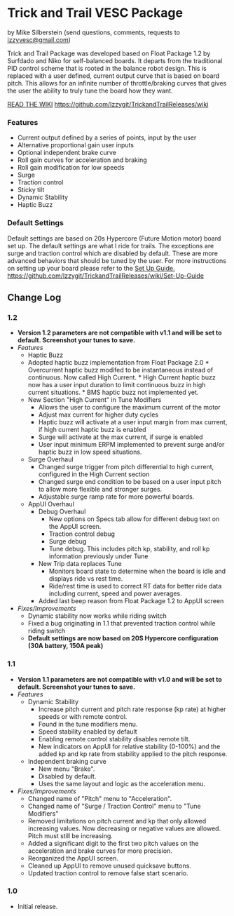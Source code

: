 # Trick and Trail VESC Package
by Mike Silberstein (send questions, comments, requests to izzyvesc@gmail.com)

Trick and Trail Package was developed based on Float Package 1.2 by Surfdado and Niko for self-balanced boards. It departs from the traditional PID control scheme that is rooted in the balance robot design. This is replaced with a user defined, current output curve that is based on board pitch. This allows for an infinite number of throttle/braking curves that gives the user the ability to truly tune the board how they want.

[READ THE WIKI](https://github.com/Izzygit/TrickandTrailReleases/wiki) https://github.com/Izzygit/TrickandTrailReleases/wiki

### Features
 * Current output defined by a series of points, input by the user
 * Alternative proportional gain user inputs
 * Optional independent brake curve
 * Roll gain curves for acceleration and braking
 * Roll gain modification for low speeds
 * Surge
 * Traction control
 * Sticky tilt
 * Dynamic Stability
 * Haptic Buzz

### Default Settings
Default settings are based on 20s Hypercore (Future Motion motor) board set up. The default settings are what I ride for trails. The exceptions are surge and traction control which are disabled by default. These are more advanced behaviors that should be tuned by the user. For more instructions on setting up your board please refer to the [Set Up Guide.](https://github.com/Izzygit/TrickandTrailReleases/wiki/Set-Up-Guide) https://github.com/Izzygit/TrickandTrailReleases/wiki/Set-Up-Guide

## Change Log
### 1.2
 * **Version 1.2 parameters are not compatible with v1.1 and will be set to default. Screenshot your tunes to save.**
 * _Features_
   *  Haptic Buzz
     *  Adopted haptic buzz implementation from Float Package 2.0
       *  Overcurrent haptic buzz modifed to be instantaneous instead of continuous. Now called High Current.
       *  High Current haptic buzz now has a user input duration to limit continuous buzz in high current situations.
       *  BMS haptic buzz not implemented yet.
   * New Section "High Current" in Tune Modifiers
       *  Allows the user to configure the maximum current of the motor
       *  Adjust max current for higher duty cycles
       *  Haptic buzz will activate at a user input margin from max current, if high current haptic buzz is enabled 
       *  Surge will activate at the max current, if surge is enabled
       *  User input minimum ERPM implemented to prevent surge and/or haptic buzz in low speed situations.
   *  Surge Overhaul
       *  Changed surge trigger from pitch differential to high current, configured in the High Current section
       *  Changed surge end condition to be based on a user input pitch to allow more flexible and stronger surges.
       *  Adjustable surge ramp rate for more powerful boards.
   *  AppUI Overhaul
       *  Debug Overhaul
           *  New options on Specs tab allow for different debug text on the AppUI screen.
           *  Traction control debug
           *  Surge debug
           *  Tune debug. This includes pitch kp, stability, and roll kp information previously under Tune
       *  New Trip data replaces Tune
           *  Monitors board state to determine when the board is idle and displays ride vs rest time.
           *  Ride/rest time is used to correct RT data for better ride data including current, speed and power averages.
       *  Added last beep reason from Float Package 1.2 to AppUI screen
 * _Fixes/Improvements_
   *  Dynamic stability now works while riding switch
   *  Fixed a bug originating in 1.1 that prevented traction control while riding switch
   *  **Default settings are now based on 20S Hypercore configuration (30A battery, 150A peak)**
 
### 1.1
 * **Version 1.1 parameters are not compatible with v1.0 and will be set to default. Screenshot your tunes to save.**
 * _Features_
   *  Dynamic Stability
       *  Increase pitch current and pitch rate response (kp rate) at higher speeds or with remote control.
       *  Found in the tune modifiers menu.
       *  Speed stability enabled by default
       *  Enabling remote control stability disables remote tilt.
       *  New indicators on AppUI for relative stability (0-100%) and the added kp and kp rate from stability applied to the pitch response.
   * Independent braking curve
     *  New menu "Brake".
     *  Disabled by default.
     *  Uses the same layout and logic as the acceleration menu.
 * _Fixes/Improvements_
   * Changed name of "Pitch" menu to "Acceleration".
   * Changed name of "Surge / Traction Control" menu to "Tune Modifiers"
   * Removed limitations on pitch current and kp that only allowed increasing values. Now decreasing or negative values are allowed. Pitch must still be increasing.
   * Added a significant digit to the first two pitch values on the acceleration and brake curves for more precision.
   * Reorganized the AppUI screen.
   * Cleaned up AppUI to remove unused quicksave buttons.
   * Updated traction control to remove false start scenario.
### 1.0
 * Initial release.
